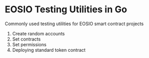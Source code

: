 # EOSIO Testing Utilities in Go

Commonly used testing utilities for EOSIO smart contract projects
1. Create random accounts
2. Set contracts
3. Set permissions
4. Deploying standard token contract

